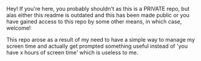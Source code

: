 Hey! If you're here, you probably shouldn't as this is a PRIVATE repo, but alas
either this readme is outdated and this has been made public or you have gained
access to this repo by some other means, in which case, welcome!

This repo arose as a result of my need to have a simple way to manage my screen
time and actually get prompted something useful instead of 'you have x hours of
screen time' which is useless to me.